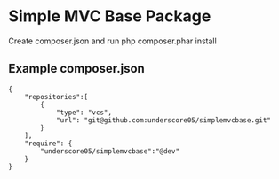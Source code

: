 Simple MVC Base Package
==========================

Create composer.json and run php composer.phar install

Example composer.json
------------------------------------------------------------------------------
	{
		"repositories":[
			{
				"type": "vcs",
				"url": "git@github.com:underscore05/simplemvcbase.git"			
			}
		],
		"require": {
			"underscore05/simplemvcbase":"@dev"
		}
	}


